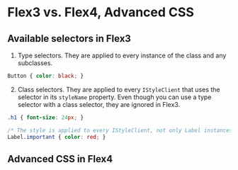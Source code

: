 # Flex3 vs. Flex4, Advanced CSS

## Available selectors in Flex3

1. Type selectors. They are applied to every instance of the class and any
   subclasses.

```css
Button { color: black; }
```

2. Class selectors. They are applied to every `IStyleClient` that uses the
   selector in its `styleName` property. Even though you can use a type selector
   with a class selector, they are ignored in Flex3.

```css
.h1 { font-size: 24px; }

/* The style is applied to every IStyleClient, not only Label instances */
Label.important { color: red; }
```

## Advanced CSS in Flex4
